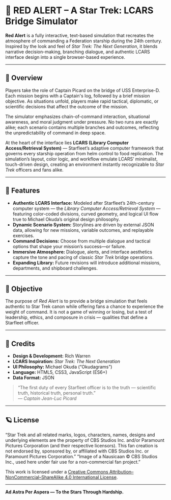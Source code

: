 # 🛑 RED ALERT – A Star Trek: LCARS Bridge Simulator

**Red Alert** is a fully interactive, text-based simulation that recreates the atmosphere of commanding a Federation starship during the 24th century. Inspired by the look and feel of *Star Trek: The Next Generation*, it blends narrative decision-making, branching dialogue, and authentic LCARS interface design into a single browser-based experience.

---

## 🚀 Overview

Players take the role of Captain Picard on the bridge of USS Enterprise-D. Each mission begins with a Captain's log, followed by a brief mission objective. As situations unfold, players make rapid tactical, diplomatic, or scientific decisions that affect the outcome of the mission.

The simulator emphasizes chain-of-command interaction, situational awareness, and moral judgment under pressure. No two runs are exactly alike; each scenario contains multiple branches and outcomes, reflecting the unpredictability of command in deep space.

At the heart of the interface lies **LCARS (Library Computer Access/Retrieval System)** — Starfleet’s adaptive computer framework that governs every starship operation from helm control to food replication. The simulation’s layout, color logic, and workflow emulate LCARS’ minimalist, touch-driven design, creating an environment instantly recognizable to *Star Trek* officers and fans alike.

---

## 🧩 Features

- **Authentic LCARS Interface:** Modeled after Starfleet’s 24th-century computer system — the *Library Computer Access/Retrieval System* — featuring color-coded divisions, curved geometry, and logical UI flow true to Michael Okuda’s original design philosophy.  
- **Dynamic Scenario System:** Storylines are driven by external JSON data, allowing for new missions, variable outcomes, and replayable exercises.  
- **Command Decisions:** Choose from multiple dialogue and tactical options that shape your mission’s success—or failure.  
- **Immersive Atmosphere:** Dialogue, alerts, and interface aesthetics capture the tone and pacing of classic *Star Trek* bridge operations.  
- **Expanding Library:** Future revisions will introduce additional missions, departments, and shipboard challenges.  

---

## 🎯 Objective

The purpose of *Red Alert* is to provide a bridge simulation that feels authentic to Star Trek canon while offering fans a chance to experience the weight of command. It is not a game of winning or losing, but a test of leadership, ethics, and composure in crisis — qualities that define a Starfleet officer.

---

## 🖖 Credits

- **Design & Development:** Rich Warren  
- **LCARS Inspiration:** *Star Trek: The Next Generation*  
- **UI Philosophy:** Michael Okuda (“Okudagrams”)  
- **Language:** HTML5, CSS3, JavaScript (ES6+)  
- **Data Format:** JSON  

> “The first duty of every Starfleet officer is to the truth — scientific truth, historical truth, personal truth.”  
> — *Captain Jean-Luc Picard*

---

## 🪐 License

“Star Trek and all related marks, logos, characters, names, designs and underlying elements are the property of CBS Studios Inc. and/or Paramount Pictures Corporation (and their respective licensors). This fan creation is not endorsed by, sponsored by, or affiliated with CBS Studios Inc. or Paramount Pictures Corporation.” “Image of a Nausicaan © CBS Studios Inc., used here under fair use for a non-commercial fan project.”

This work is licensed under a [Creative Commons Attribution–NonCommercial–ShareAlike 4.0 International License](https://creativecommons.org/licenses/by-nc-sa/4.0/).

---

**Ad Astra Per Aspera — To the Stars Through Hardship.**
